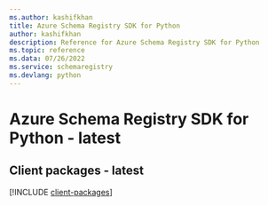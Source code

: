 ```yaml
---
ms.author: kashifkhan
title: Azure Schema Registry SDK for Python
author: kashifkhan
description: Reference for Azure Schema Registry SDK for Python
ms.topic: reference
ms.data: 07/26/2022
ms.service: schemaregistry
ms.devlang: python
---
```

# Azure Schema Registry SDK for Python - latest

## Client packages - latest
[!INCLUDE [client-packages](schema-registry-client-index.md)]